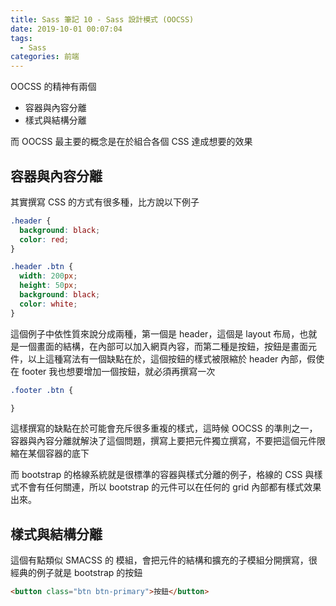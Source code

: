 ```yaml
---
title: Sass 筆記 10 - Sass 設計模式 (OOCSS)
date: 2019-10-01 00:07:04
tags:
  - Sass
categories: 前端
---
```


OOCSS 的精神有兩個
* 容器與內容分離
* 樣式與結構分離

而 OOCSS 最主要的概念是在於組合各個 CSS 達成想要的效果

## 容器與內容分離
其實撰寫 CSS 的方式有很多種，比方說以下例子

``` SCSS
.header {  
  background: black;
  color: red;
}

.header .btn {
  width: 200px;
  height: 50px;
  background: black;
  color: white;
}
```

這個例子中依性質來說分成兩種，第一個是 header，這個是 layout 布局，也就是一個畫面的結構，在內部可以加入網頁內容，而第二種是按鈕，按鈕是畫面元件，以上這種寫法有一個缺點在於，這個按鈕的樣式被限縮於 header 內部，假使在 footer 我也想要增加一個按鈕，就必須再撰寫一次

``` SCSS
.footer .btn {

}
```

這樣撰寫的缺點在於可能會充斥很多重複的樣式，這時候 OOCSS 的準則之一，容器與內容分離就解決了這個問題，撰寫上要把元件獨立撰寫，不要把這個元件限縮在某個容器的底下

而 bootstrap 的格線系統就是很標準的容器與樣式分離的例子，格線的 CSS 與樣式不會有任何關連，所以 bootstrap 的元件可以在任何的 grid 內部都有樣式效果出來。

## 樣式與結構分離
這個有點類似 SMACSS 的 模組，會把元件的結構和擴充的子模組分開撰寫，很經典的例子就是 bootstrap 的按鈕

``` HTML
<button class="btn btn-primary">按鈕</button>
```
